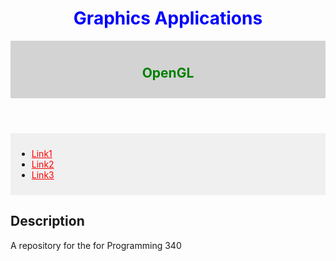 

<h1 style="color: blue; text-align: center;">Graphics Applications</h1>
<p></p>
<p></p>

<header style="background-color: lightgrey; padding: 10px;">
  <h2 style="color: green;">OpenGL</h2>
</header>

<section>
  <nav style="background-color: #f0f0f0; padding: 10px;">
    <ul>
      <li><a href="#" style="color: red;">Link1</a></li>
      <li><a href="#" style="color: red;">Link2</a></li>
      <li><a href="#" style="color: red;">Link3</a></li>
    </ul>
  </nav>
  
  <article>
    <h2>Description</h2>
    <p>A repository for the for Programming 340</p>
  </article>
</section>



